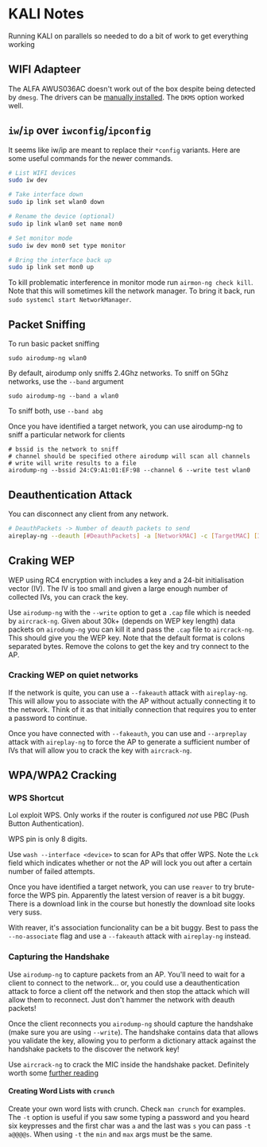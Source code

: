# KALI Notes

Running KALI on parallels so needed to do a bit of work to get everything working

## WIFI Adapteer

The ALFA AWUS036AC doesn't work out of the box despite being detected by `dmesg`. The drivers can 
be [manually installed](https://github.com/aircrack-ng/rtl8812au). The `DKMS` option worked well.

## `iw`/`ip` over `iwconfig`/`ipconfig`

It seems like iw/ip are meant to replace their `*config` variants. Here are some useful commands for the
newer commands.

```sh
# List WIFI devices
sudo iw dev

# Take interface down
sudo ip link set wlan0 down

# Rename the device (optional)
sudo ip link wlan0 set name mon0

# Set monitor mode
sudo iw dev mon0 set type monitor

# Bring the interface back up
sudo ip link set mon0 up
```

To kill problematic interference in monitor mode run `airmon-ng check kill`. Note that this will sometimes
kill the network manager. To bring it back, run `sudo systemcl start NetworkManager`.

## Packet Sniffing

To run basic packet sniffing 

```
sudo airodump-ng wlan0
```

By default, airodump only sniffs 2.4Ghz networks. To sniff on 5Ghz networks, use the `--band` argument

```
sudo airodump-ng --band a wlan0
```

To sniff both, use `--band abg`

Once you have identified a target network, you can use airodump-ng to sniff a particular network for clients

```
# bssid is the network to sniff
# channel should be specified othere airodump will scan all channels
# write will write results to a file
airodump-ng --bssid 24:C9:A1:01:EF:98 --channel 6 --write test wlan0
```

## Deauthentication Attack

You can disconnect any client from any network.

```sh
# DeauthPackets -> Number of deauth packets to send
aireplay-ng --deauth [#DeauthPackets] -a [NetworkMAC] -c [TargetMAC] [Interface]
```

## Craking WEP

WEP using RC4 encryption with includes a key and a 24-bit initialisation vector (IV). The IV is too small
and given a large enough number of collected IVs, you can crack the key.

Use `airodump-ng` with the `--write` option to get a `.cap` file which is needed by `aircrack-ng`. Given 
about 30k+ (depends on WEP key length) data packets on `airodump-ng` you can kill it and pass the `.cap` file to `aircrack-ng`. This
should give you the WEP key. Note that the default format is colons separated bytes. Remove the colons 
to get the key and try connect to the AP.

### Cracking WEP on quiet networks

If the network is quite, you can use a `--fakeauth` attack with `aireplay-ng`. This will allow you to 
associate with the AP without actually connecting it to the network. Think of it as that initially
connection that requires you to enter a password to continue.

Once you have connected with `--fakeauth`, you can use and `--arpreplay` attack with `aireplay-ng` to
force the AP to generate a sufficient number of IVs that will allow you to crack the key with 
`aircrack-ng`.

## WPA/WPA2 Cracking

### WPS Shortcut

Lol exploit WPS. Only works if the router is configured _not_ use PBC (Push Button Authentication).

WPS pin is only 8 digits.

Use `wash --interface <device>` to scan for APs that offer WPS. Note the `Lck` field which indicates 
whether or not the AP will lock you out after a certain number of failed attempts.

Once you have identified a target network, you can use `reaver` to try brute-force the WPS pin. Apparently
the latest version of reaver is a bit buggy. There is a download link in the course but honestly the 
download site looks very suss. 

With reaver, it's association funcionality can be a bit buggy. Best to pass the `--no-associate` flag and
use a `--fakeauth` attack with `aireplay-ng` instead.

### Capturing the Handshake

Use `airodump-ng` to capture packets from an AP. You'll need to wait for a client to connect to the 
network... or, you could use a deauthentication attack to force a client off the network and then stop
the attack which will allow them to reconnect. Just don't hammer the network with deauth packets!

Once the client reconnects you `airodump-ng` should capture the handshake (make sure you are using 
`--write`). The handshake contains data that allows you validate the key, allowing you to perform
a dictionary attack against the handshake packets to the discover the network key!

Use `aircrack-ng` to crack the MIC inside the handshake packet. Definitely worth some 
[further reading](https://www.wifi-professionals.com/2019/01/4-way-handshake)

#### Creating Word Lists with `crunch`

Create your own word lists with crunch. Check `man crunch` for examples. The `-t` option is useful if you
saw some typing a password and you heard six keypresses and the first char was `a` and the last was `s`
you can pass `-t a@@@@s`. When using `-t` the `min` and `max` args must be the same.



